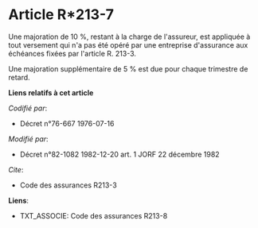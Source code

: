 # Article R*213-7

Une majoration de 10 %, restant à la charge de l'assureur, est appliquée à tout versement qui n'a pas été opéré par une
entreprise d'assurance aux échéances fixées par l'article R. 213-3.

Une majoration supplémentaire de 5 % est due pour chaque trimestre de retard.

**Liens relatifs à cet article**

_Codifié par_:

  - Décret n°76-667 1976-07-16

_Modifié par_:

  - Décret n°82-1082 1982-12-20 art. 1 JORF 22 décembre 1982

_Cite_:

  - Code des assurances R213-3

**Liens**:

  - TXT_ASSOCIE: Code des assurances R213-8
